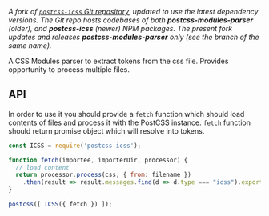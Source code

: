 _A fork of [`postcss-icss` Git repository](https://github.com/css-modules/postcss-icss), updated to use the latest dependency versions. The Git repo hosts codebases of both **postcss-modules-parser** (older), and **postcss-icss** (newer) NPM packages. The present fork updates and releases **postcss-modules-parser** only (see the branch of the same name)._

A CSS Modules parser to extract tokens from the css file. Provides opportunity to process multiple files.

## API

In order to use it you should provide a `fetch` function which should load contents of files and process it with the PostCSS instance.
`fetch` function should return  promise object which will resolve into tokens.

```js
const ICSS = require('postcss-icss');

function fetch(importee, importerDir, processor) {
  // load content
  return processor.process(css, { from: filename })
    .then(result => result.messages.find(d => d.type === "icss").exportTokens);
}

postcss([ ICSS({ fetch }) ]);
```
